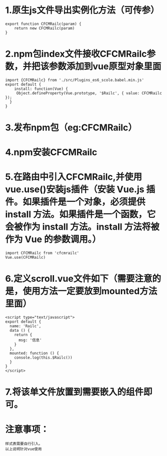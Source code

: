 # 1.原生js文件导出实例化方法（可传参）
	export function CFCMRailc(param) {
		return new CFCMRailc(param)
	}
# 2.npm包index文件接收CFCMRailc参数，并把该参数添加到vue原型对象里面
	import {CFCMRailc} from './src/Plugins_es6_scole.babel.min.js'
	export default {
	 	install: function(Vue) {
 		 Object.defineProperty(Vue.prototype, '$Railc', { value: CFCMRailc });
	  }
	}
# 3.发布npm包（eg:CFCMRailc）
# 4.npm安装CFCMRailc
# 5.在路由中引入CFCMRailc,并使用vue.use()安装js插件（安装 Vue.js 插件。如果插件是一个对象，必须提供 install 方法。如果插件是一个函数，它会被作为 install 方法。install 方法将被作为 Vue 的参数调用。）
	import CFCMRailc from 'cfcmrailc'
	Vue.use(CFCMRailc)
# 6.定义scroll.vue文件如下（需要注意的是，使用方法一定要放到mounted方法里面）
	
	<script type="text/javascript">
	export default {
	  name: 'Railc',
	  data () {
	    return {
	      msg: '信息'
	    }
	  },
	  mounted: function () {
	    console.log(this.$Railc())
	  }
	}
	</script>
# 7.将该单文件放置到需要嵌入的组件即可。
# 注意事项：
	样式表需要自行引入。
	以上说明针对vue使用